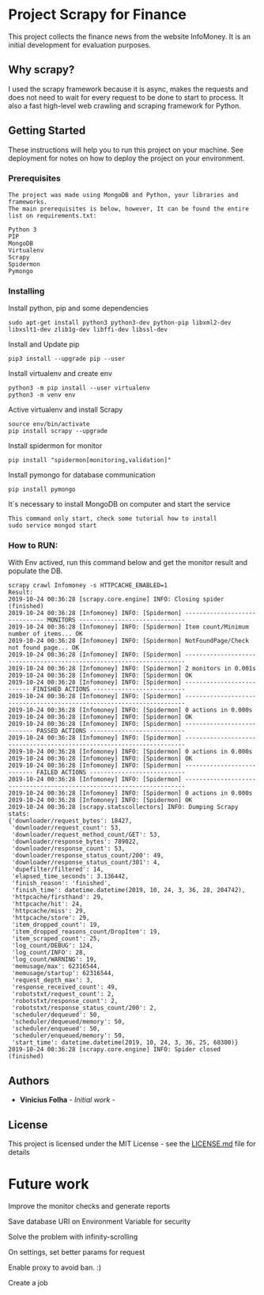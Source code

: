 # Project Scrapy for Finance

This project collects the finance news from the website InfoMoney. It is an initial development for evaluation purposes.

## Why scrapy?
I used the scrapy framework because it is async, makes the requests and does not need to wait for every request to be done to start to process. It also a fast high-level web crawling and scraping framework for Python.

## Getting Started

These instructions will help you to run this project on your machine. See deployment for notes on how to deploy the project on your environment.

### Prerequisites
    The project was made using MongoDB and Python, your libraries and frameworks.
    The main prerequisites is below, however, It can be found the entire list on requirements.txt:
```
Python 3
PIP
MongoDB
Virtualenv
Scrapy
Spidermon
Pymongo
```

### Installing

Install python, pip and some dependencies
```
sudo apt-get install python3 python3-dev python-pip libxml2-dev libxslt1-dev zlib1g-dev libffi-dev libssl-dev
```

Install and Update pip
```
pip3 install --upgrade pip --user
```

Install virtualenv and create env
```
python3 -m pip install --user virtualenv
python3 -m venv env
```

Active virtualenv and install Scrapy
```
source env/bin/activate
pip install scrapy --upgrade
```

Install spidermon for monitor
```
pip install "spidermon[monitoring,validation]"
```

Install pymongo for database communication
```
pip install pymongo
```

It`s necessary to install MongoDB on computer and start the service
```
This command only start, check some tutorial how to install
sudo service mongod start
```


### How to RUN:
With Env actived, run this command below and get the monitor result and populate the DB.
```
scrapy crawl Infomoney -s HTTPCACHE_ENABLED=1
Result:
2019-10-24 00:36:28 [scrapy.core.engine] INFO: Closing spider (finished)
2019-10-24 00:36:28 [Infomoney] INFO: [Spidermon] ------------------------------ MONITORS ------------------------------
2019-10-24 00:36:28 [Infomoney] INFO: [Spidermon] Item count/Minimum number of items... OK
2019-10-24 00:36:28 [Infomoney] INFO: [Spidermon] NotFoundPage/Check not found page... OK
2019-10-24 00:36:28 [Infomoney] INFO: [Spidermon] ----------------------------------------------------------------------
2019-10-24 00:36:28 [Infomoney] INFO: [Spidermon] 2 monitors in 0.001s
2019-10-24 00:36:28 [Infomoney] INFO: [Spidermon] OK
2019-10-24 00:36:28 [Infomoney] INFO: [Spidermon] -------------------------- FINISHED ACTIONS --------------------------
2019-10-24 00:36:28 [Infomoney] INFO: [Spidermon] ----------------------------------------------------------------------
2019-10-24 00:36:28 [Infomoney] INFO: [Spidermon] 0 actions in 0.000s
2019-10-24 00:36:28 [Infomoney] INFO: [Spidermon] OK
2019-10-24 00:36:28 [Infomoney] INFO: [Spidermon] --------------------------- PASSED ACTIONS ---------------------------
2019-10-24 00:36:28 [Infomoney] INFO: [Spidermon] ----------------------------------------------------------------------
2019-10-24 00:36:28 [Infomoney] INFO: [Spidermon] 0 actions in 0.000s
2019-10-24 00:36:28 [Infomoney] INFO: [Spidermon] OK
2019-10-24 00:36:28 [Infomoney] INFO: [Spidermon] --------------------------- FAILED ACTIONS ---------------------------
2019-10-24 00:36:28 [Infomoney] INFO: [Spidermon] ----------------------------------------------------------------------
2019-10-24 00:36:28 [Infomoney] INFO: [Spidermon] 0 actions in 0.000s
2019-10-24 00:36:28 [Infomoney] INFO: [Spidermon] OK
2019-10-24 00:36:28 [scrapy.statscollectors] INFO: Dumping Scrapy stats:
{'downloader/request_bytes': 18427,
 'downloader/request_count': 53,
 'downloader/request_method_count/GET': 53,
 'downloader/response_bytes': 789022,
 'downloader/response_count': 53,
 'downloader/response_status_count/200': 49,
 'downloader/response_status_count/301': 4,
 'dupefilter/filtered': 14,
 'elapsed_time_seconds': 3.136442,
 'finish_reason': 'finished',
 'finish_time': datetime.datetime(2019, 10, 24, 3, 36, 28, 204742),
 'httpcache/firsthand': 29,
 'httpcache/hit': 24,
 'httpcache/miss': 29,
 'httpcache/store': 29,
 'item_dropped_count': 19,
 'item_dropped_reasons_count/DropItem': 19,
 'item_scraped_count': 25,
 'log_count/DEBUG': 124,
 'log_count/INFO': 28,
 'log_count/WARNING': 19,
 'memusage/max': 62316544,
 'memusage/startup': 62316544,
 'request_depth_max': 3,
 'response_received_count': 49,
 'robotstxt/request_count': 2,
 'robotstxt/response_count': 2,
 'robotstxt/response_status_count/200': 2,
 'scheduler/dequeued': 50,
 'scheduler/dequeued/memory': 50,
 'scheduler/enqueued': 50,
 'scheduler/enqueued/memory': 50,
 'start_time': datetime.datetime(2019, 10, 24, 3, 36, 25, 68300)}
2019-10-24 00:36:28 [scrapy.core.engine] INFO: Spider closed (finished)
```
## Authors

* **Vinicius Folha** - *Initial work* -

## License

This project is licensed under the MIT License - see the [LICENSE.md](LICENSE.md) file for details

# Future work

Improve the monitor checks and generate reports

Save database URI on Environment Variable for security 

Solve the problem with infinity-scrolling

On settings, set better params for request

Enable proxy to avoid ban. :)

Create a job

